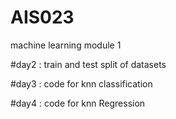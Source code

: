 # AIS023
machine learning  module 1

#day2 : train and test split of datasets

#day3 : code for knn classification

#day4 : code for knn Regression

